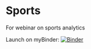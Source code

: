 # Sports
For webinar on sports analytics

Launch on myBinder: 
[![Binder](https://mybinder.org/badge_logo.svg)](https://mybinder.org/v2/gh/callysto/Sports/main)

